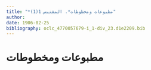 ```yaml
---
title: "*مطبوعات ومخطوطات*. المقتبس 1(1)"
author: 
date: 1906-02-25
bibliography: oclc_4770057679-i_1-div_23.d1e2209.bib
---
```




#  مطبوعات ومخطوطات 

